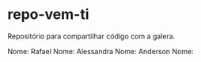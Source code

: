 # repo-vem-ti
Repositório para compartilhar código com a galera. 


Nome: Rafael
Nome: Alessandra 
Nome: Anderson
Nome:
